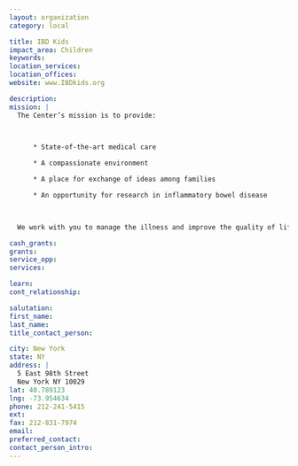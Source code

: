 ```yaml
---
layout: organization
category: local

title: IBD Kids
impact_area: Children
keywords: 
location_services: 
location_offices: 
website: www.IBDkids.org

description: 
mission: |
  The Center’s mission is to provide:

  

      * State-of-the-art medical care

      * A compassionate environment

      * A place for exchange of ideas among families

      * An opportunity for research in inflammatory bowel disease

  

  We work with you to manage the illness and improve the quality of life for our patients until a cure is found.

cash_grants: 
grants: 
service_opp: 
services: 

learn: 
cont_relationship: 

salutation: 
first_name: 
last_name: 
title_contact_person: 

city: New York
state: NY
address: |
  5 East 98th Street     
  New York NY 10029
lat: 40.789123
lng: -73.954634
phone: 212-241-5415
ext: 
fax: 212-831-7974
email: 
preferred_contact: 
contact_person_intro: 
---
```

